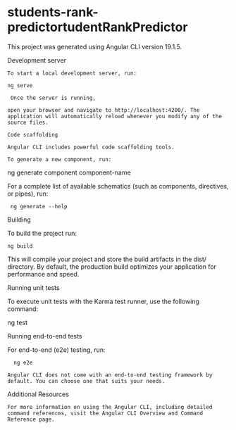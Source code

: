 # students-rank-predictortudentRankPredictor
This project was generated using Angular CLI version 19.1.5.

Development server
    
    To start a local development server, run:

    ng serve

     Once the server is running, 
     
    open your browser and navigate to http://localhost:4200/. The application will automatically reload whenever you modify any of the source files.

    Code scaffolding
    
    Angular CLI includes powerful code scaffolding tools.
    
    To generate a new component, run:

   ng generate component component-name

   For a complete list of available schematics (such as components, directives, or pipes), run:

     ng generate --help

   Building
  
  To build the project run:

    ng build

   This will compile your project and store the build artifacts in the dist/ directory. By default, the production build optimizes your application for performance and speed.

   Running unit tests
  
  To execute unit tests with the Karma test runner, use the following command:

   ng test
  
  Running end-to-end tests
   
   For end-to-end (e2e) testing, run:

      ng e2e

    Angular CLI does not come with an end-to-end testing framework by default. You can choose one that suits your needs.

   Additional Resources
    
    For more information on using the Angular CLI, including detailed command references, visit the Angular CLI Overview and Command Reference page.
